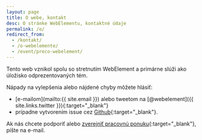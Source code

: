 ```yaml
---
layout: page
title: O webe, kontakt
desc: O stránke WebElementu, kontaktné údaje
permalink: /o/
redirect_from:
  - /kontakt/
  - /o-webelemente/
  - /event/preco-webelement/
---
```


Tento web vznikol spolu so stretnutím WebElement a primárne slúži ako úložisko odprezentovaných tém.

Nápady na vylepšenia alebo nájdené chyby môžete hlásiť:

- [e-mailom](mailto:{{ site.email }}) alebo tweetom na [@webelement]({{ site.links.twitter }}){:target="_blank"}
- prípadne vytvorením issue cez [Github](https://github.com/webelement/webelement.sk/issues/new){:target="_blank"}.

Ak nás chcete podporiť alebo [zverejniť pracovnú ponuku](https://gist.github.com/ujovlado/84a4634c7efb2bdc47bd){:target="_blank"}, píšte na e-mail.
